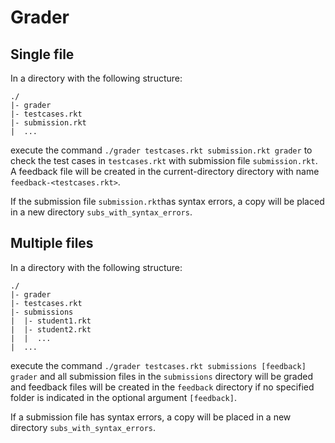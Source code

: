 # Grader

## Single file
In a directory with the following structure:
```
./
|- grader
|- testcases.rkt
|- submission.rkt
|  ...
```
execute the command `./grader testcases.rkt submission.rkt grader` to check the test cases in `testcases.rkt` with submission file `submission.rkt`. A feedback file will be created in the current-directory directory with name `feedback-<testcases.rkt>`.

If the submission file `submission.rkt`has syntax errors, a copy will be placed in a new directory `subs_with_syntax_errors`.

## Multiple files
In a directory with the following structure:
```
./
|- grader
|- testcases.rkt
|- submissions
|  |- student1.rkt
|  |- student2.rkt
|  |  ...
|  ...
```
execute the command `./grader testcases.rkt submissions [feedback]  grader` and all submission files in the `submissions` directory will be graded and feedback files will be created in the `feedback` directory if no specified folder is indicated in the optional argument `[feedback]`. 

If a submission file has syntax errors, a copy will be placed in a new directory `subs_with_syntax_errors`.
